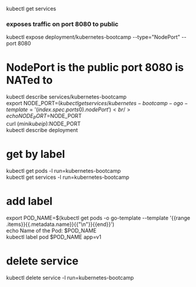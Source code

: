 kubectl get services<br />
### exposes traffic on port 8080 to public
kubectl expose deployment/kubernetes-bootcamp --type="NodePort" --port 8080<br /> 
# NodePort is the public port 8080 is NATed to
kubectl describe services/kubernetes-bootcamp<br />
export NODE_PORT=$(kubectl get services/kubernetes-bootcamp -o go-template='{{(index .spec.ports 0).nodePort}}')<br />
echo NODE_PORT=$NODE_PORT<br />
curl $(minikube ip):$NODE_PORT<br />
kubectl describe deployment<br />
# get by label
kubectl get pods -l run=kubernetes-bootcamp<br />
kubectl get services -l run=kubernetes-bootcamp<br />
# add label
export POD_NAME=$(kubectl get pods -o go-template --template '{{range .items}}{{.metadata.name}}{{"\n"}}{{end}}')<br />
echo Name of the Pod: $POD_NAME<br />
kubectl label pod $POD_NAME app=v1<br />
# delete service
kubectl delete service -l run=kubernetes-bootcamp
